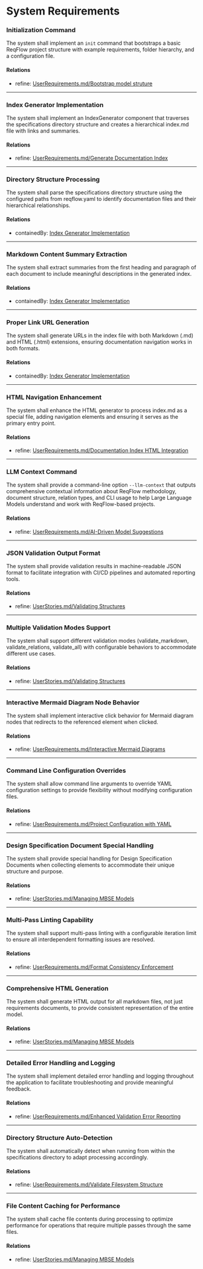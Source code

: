 # System Requirements

### Initialization Command

The system shall implement an `init` command that bootstraps a basic ReqFlow project structure with example requirements, folder hierarchy, and a configuration file.

#### Relations
  * refine: [UserRequirements.md/Bootstrap model struture](UserRequirements.html#bootstrap-model-struture)

---

### Index Generator Implementation

The system shall implement an IndexGenerator component that traverses the specifications directory structure and creates a hierarchical index.md file with links and summaries.

#### Relations
  * refine: [UserRequirements.md/Generate Documentation Index](UserRequirements.html#generate-documentation-index)

---

### Directory Structure Processing

The system shall parse the specifications directory structure using the configured paths from reqflow.yaml to identify documentation files and their hierarchical relationships.

#### Relations
  * containedBy: [Index Generator Implementation](#index-generator-implementation)

---

### Markdown Content Summary Extraction

The system shall extract summaries from the first heading and paragraph of each document to include meaningful descriptions in the generated index.

#### Relations
  * containedBy: [Index Generator Implementation](#index-generator-implementation)

---

### Proper Link URL Generation

The system shall generate URLs in the index file with both Markdown (.md) and HTML (.html) extensions, ensuring documentation navigation works in both formats.

#### Relations
  * containedBy: [Index Generator Implementation](#index-generator-implementation)

---

### HTML Navigation Enhancement 

The system shall enhance the HTML generator to process index.md as a special file, adding navigation elements and ensuring it serves as the primary entry point.

#### Relations
  * refine: [UserRequirements.md/Documentation Index HTML Integration](UserRequirements.html#documentation-index-html-integration)

---

### LLM Context Command

The system shall provide a command-line option `--llm-context` that outputs comprehensive contextual information about ReqFlow methodology, document structure, relation types, and CLI usage to help Large Language Models understand and work with ReqFlow-based projects.

#### Relations
  * refine: [UserRequirements.md/AI-Driven Model Suggestions](UserRequirements.html#ai-driven-model-suggestions)

---

### JSON Validation Output Format

The system shall provide validation results in machine-readable JSON format to facilitate integration with CI/CD pipelines and automated reporting tools.

#### Relations
  * refine: [UserStories.md/Validating Structures](UserStories.html#validating-structures)

---

### Multiple Validation Modes Support

The system shall support different validation modes (validate_markdown, validate_relations, validate_all) with configurable behaviors to accommodate different use cases.

#### Relations
  * refine: [UserStories.md/Validating Structures](UserStories.html#validating-structures)

---

### Interactive Mermaid Diagram Node Behavior

The system shall implement interactive click behavior for Mermaid diagram nodes that redirects to the referenced element when clicked.

#### Relations
  * refine: [UserRequirements.md/Interactive Mermaid Diagrams](UserRequirements.html#interactive-mermaid-diagrams)

---

### Command Line Configuration Overrides

The system shall allow command line arguments to override YAML configuration settings to provide flexibility without modifying configuration files.

#### Relations
  * refine: [UserRequirements.md/Project Configuration with YAML](UserRequirements.html#project-configuration-with-yaml)

---

### Design Specification Document Special Handling

The system shall provide special handling for Design Specification Documents when collecting elements to accommodate their unique structure and purpose.

#### Relations
  * refine: [UserStories.md/Managing MBSE Models](UserStories.html#managing-mbse-models)

---

### Multi-Pass Linting Capability

The system shall support multi-pass linting with a configurable iteration limit to ensure all interdependent formatting issues are resolved.

#### Relations
  * refine: [UserRequirements.md/Format Consistency Enforcement](UserRequirements.html#format-consistency-enforcement)

---

### Comprehensive HTML Generation

The system shall generate HTML output for all markdown files, not just requirements documents, to provide consistent representation of the entire model.

#### Relations
  * refine: [UserStories.md/Managing MBSE Models](UserStories.html#managing-mbse-models)

---

### Detailed Error Handling and Logging

The system shall implement detailed error handling and logging throughout the application to facilitate troubleshooting and provide meaningful feedback.

#### Relations
  * refine: [UserRequirements.md/Enhanced Validation Error Reporting](UserRequirements.html#enhanced-validation-error-reporting)

---

### Directory Structure Auto-Detection

The system shall automatically detect when running from within the specifications directory to adapt processing accordingly.

#### Relations
  * refine: [UserRequirements.md/Validate Filesystem Structure](UserRequirements.html#validate-filesystem-structure)

---

### File Content Caching for Performance

The system shall cache file contents during processing to optimize performance for operations that require multiple passes through the same files.

#### Relations
  * refine: [UserStories.md/Managing MBSE Models](UserStories.html#managing-mbse-models)

